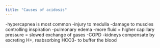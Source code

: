 ```yaml
---
title: "Causes of acidosis"
---
```

-hypercapnea is most common
-injury to medulla
-damage to muscles controlling inspiration
-pulmonary edema
-more fluid = higher capillary pressure = slowed exchange of gases
-COPD
-kidneys compensate by excreting H+, reabsorbing HCO3- to buffer the blood


